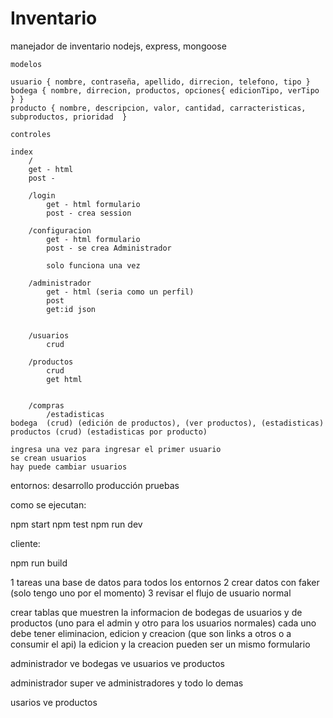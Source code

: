Inventario
==========

manejador de inventario nodejs, express, mongoose

	modelos

	usuario { nombre, contraseña, apellido, dirrecion, telefono, tipo }
	bodega { nombre, dirrecion, productos, opciones{ edicionTipo, verTipo } }
	producto { nombre, descripcion, valor, cantidad, carracteristicas, subproductos, prioridad	}

	controles
	
	index	
		/
		get - html
		post - 
			
		/login
			get	- html formulario
			post - crea session

		/configuracion
			get - html formulario
			post - se crea Administrador

			solo funciona una vez

		/administrador
			get - html (seria como un perfil)
			post 
			get:id json


		/usuarios
			crud

		/productos
			crud
			get html


		/compras 
			/estadisticas
	bodega  (crud) (edición de productos), (ver productos), (estadisticas) 	
	productos (crud) (estadisticas por producto)

	ingresa una vez para ingresar el primer usuario
	se crean usuarios
	hay puede cambiar usuarios 




entornos:
desarrollo 
producción
pruebas

como se ejecutan:


npm start
npm test
npm run dev

cliente:

npm run build

1 tareas una base de datos para todos los entornos
2 crear datos con faker (solo tengo uno por el momento)
3 revisar el flujo de usuario normal

crear tablas que muestren la informacion de bodegas
de usuarios y de productos (uno para el admin y otro para los usuarios normales)
cada uno debe tener  eliminacion, edicion y creacion (que son links a otros o a consumir el api)
la edicion y la creacion pueden ser un mismo formulario 

administrador
ve bodegas
ve usuarios
ve productos

administrador super
ve administradores
y todo lo demas

usarios
ve productos